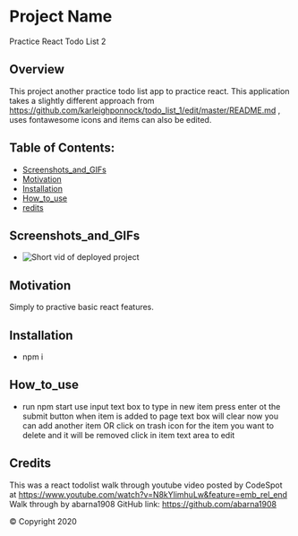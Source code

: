 # Project Name 
Practice React Todo List 2

  ## Overview 
  This project another practice todo list app to practice react. This application takes a slightly different approach from https://github.com/karleighponnock/todo_list_1/edit/master/README.md , uses fontawesome icons and items can also be edited.

  ## Table of Contents:
  - [Screenshots_and_GIFs](#Screenshots_and_GIFs)
  - [Motivation](#Motivation)
  - [Installation](#Installation)
  - [How_to_use](#How_to_use)
  - [redits](#Credits)

 ## Screenshots_and_GIFs 
   - ![Short vid of deployed project](public/assets/demo.gif)
  
  ## Motivation
  Simply to practive basic react features. 

  ## Installation 
  - npm i 

  ## How_to_use
  - run npm start
  use input text box to type in new item press enter ot the submit button
  when item is added to page text box will clear
  now you can add another item OR
  click on trash icon for the item you want to delete and it will be removed
  click in item text area to edit

  ## Credits
 This was a react todolist walk through youtube video posted by CodeSpot at https://www.youtube.com/watch?v=N8kYlimhuLw&feature=emb_rel_end
 Walk through by abarna1908 GitHub link: https://github.com/abarna1908


  © Copyright 2020
